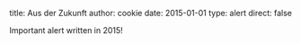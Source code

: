 title: Aus der Zukunft
author: cookie
date: 2015-01-01
type: alert
direct: false

Important alert written in 2015!
